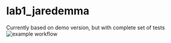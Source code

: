 # lab1_jaredemma
Currently based on demo version, but with complete set of tests
![example workflow](https://github.com/uofu-emb/lab1_jaredemma/actions/workflows/main.yml/badge.svg?branch=emma)
